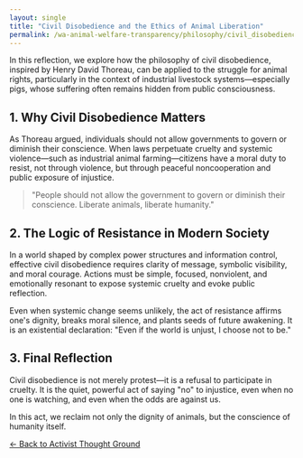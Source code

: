 ```yaml
---
layout: single
title: "Civil Disobedience and the Ethics of Animal Liberation"
permalink: /wa-animal-welfare-transparency/philosophy/civil_disobedience/
---
```


In this reflection, we explore how the philosophy of civil disobedience, inspired by Henry David Thoreau, can be applied to the struggle for animal rights, particularly in the context of industrial livestock systems—especially pigs, whose suffering often remains hidden from public consciousness.

## 1. Why Civil Disobedience Matters

As Thoreau argued, individuals should not allow governments to govern or diminish their conscience. When laws perpetuate cruelty and systemic violence—such as industrial animal farming—citizens have a moral duty to resist, not through violence, but through peaceful noncooperation and public exposure of injustice.

> "People should not allow the government to govern or diminish their conscience. Liberate animals, liberate humanity."

## 2. The Logic of Resistance in Modern Society

In a world shaped by complex power structures and information control, effective civil disobedience requires clarity of message, symbolic visibility, and moral courage. Actions must be simple, focused, nonviolent, and emotionally resonant to expose systemic cruelty and evoke public reflection.

Even when systemic change seems unlikely, the act of resistance affirms one's dignity, breaks moral silence, and plants seeds of future awakening. It is an existential declaration: "Even if the world is unjust, I choose not to be."

## 3. Final Reflection

Civil disobedience is not merely protest—it is a refusal to participate in cruelty. It is the quiet, powerful act of saying "no" to injustice, even when no one is watching, and even when the odds are against us.

In this act, we reclaim not only the dignity of animals, but the conscience of humanity itself.

[← Back to Activist Thought Ground](index.md)
